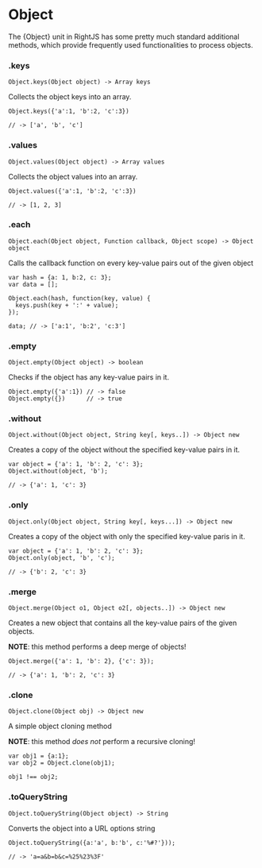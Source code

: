 # Object

The {Object} unit in RightJS has some pretty much standard additional methods,
which provide frequently used functionalities to process objects.

### .keys

    Object.keys(Object object) -> Array keys

Collects the object keys into an array.

    Object.keys({'a':1, 'b':2, 'c':3})

    // -> ['a', 'b', 'c']


### .values

    Object.values(Object object) -> Array values

Collects the object values into an array.

    Object.values({'a':1, 'b':2, 'c':3})

    // -> [1, 2, 3]


### .each

    Object.each(Object object, Function callback, Object scope) -> Object object

Calls the callback function on every key-value pairs out of the given object

    var hash = {a: 1, b:2, c: 3};
    var data = [];

    Object.each(hash, function(key, value) {
      keys.push(key + ':' + value);
    });

    data; // -> ['a:1', 'b:2', 'c:3']


### .empty

    Object.empty(Object object) -> boolean

Checks if the object has any key-value pairs in it.

    Object.empty({'a':1}) // -> false
    Object.empty({})      // -> true

### .without

    Object.without(Object object, String key[, keys..]) -> Object new

Creates a copy of the object without the specified key-value pairs in it.

    var object = {'a': 1, 'b': 2, 'c': 3};
    Object.without(object, 'b');

    // -> {'a': 1, 'c': 3}

### .only

    Object.only(Object object, String key[, keys...]) -> Object new

Creates a copy of the object with only the specified key-value paris in it.

    var object = {'a': 1, 'b': 2, 'c': 3};
    Object.only(object, 'b', 'c');

    // -> {'b': 2, 'c': 3}

### .merge

    Object.merge(Object o1, Object o2[, objects..]) -> Object new

Creates a new object that contains all the key-value pairs of the given
objects.

__NOTE__: this method performs a deep merge of objects!

    Object.merge({'a': 1, 'b': 2}, {'c': 3});

    // -> {'a': 1, 'b': 2, 'c': 3}


### .clone

    Object.clone(Object obj) -> Object new

A simple object cloning method

__NOTE__: this method _does not_ perform a recursive cloning!

    var obj1 = {a:1};
    var obj2 = Object.clone(obj1);

    obj1 !== obj2;


### .toQueryString

    Object.toQueryString(Object object) -> String

Converts the object into a URL options string

    Object.toQueryString({a:'a', b:'b', c:'%#?'}));

    // -> 'a=a&b=b&c=%25%23%3F'
